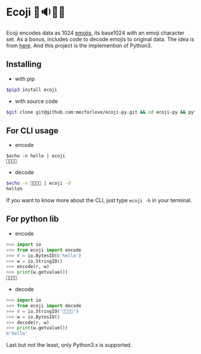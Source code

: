 # Ecoji 🏣🔉🦐🔼

Ecoji encodes data as 1024 [emojis][emoji], its base1024 with an emoji character set.  As a bonus, includes code to decode emojis to original data.
The idea is from [here](https://github.com/keith-turner/ecoji). And this project is the implemention of Python3.

## Installing

- with pip

```bash
$pip3 install ecoji
```

- with source code

```bash
$git clone git@github.com:mecforlove/ecoji-py.git && cd ecoji-py && python3 setup.py install
```

## For CLI usage

- encode

```base
$echo -n hello | ecoji
👲🔩🚗🌷
```

- decode

```bash
$echo -n 👲🔩🚗🌷 | ecoji -d
hello%
```

If you want to know more about the CLI, just type `ecoji -h` in your terminal.

## For python lib

- encode

```python
>>> import io
>>> from ecoji import encode
>>> r = io.BytesIO(b'hello')
>>> w = io.StringIO()
>>> encode(r, w)
>>> print(w.getvalue())
👲🔩🚗🌷
```

- decode

```python
>>> import io
>>> from ecoji import decode
>>> r = io.StringIO('👲🔩🚗🌷')
>>> w = io.BytesIO()
>>> decode(r, w)
>>> print(w.getvalue())
b'hello'
```

Last but not the least, only Python3.x is supported.

[emoji]: https://unicode.org/emoji/
